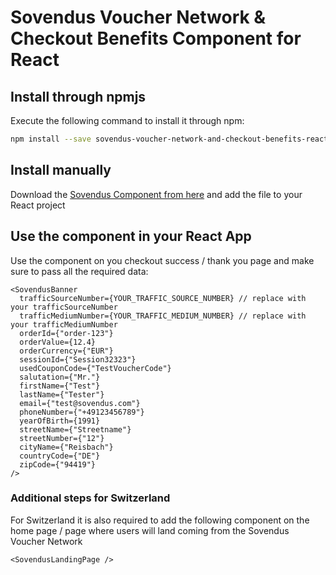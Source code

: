 # Sovendus Voucher Network & Checkout Benefits Component for React

## Install through npmjs

Execute the following command to install it through npm:

```bash
npm install --save sovendus-voucher-network-and-checkout-benefits-react
```

## Install manually

Download the [Sovendus Component from here](https://raw.githubusercontent.com/Sovendus-GmbH/Sovendus-Voucher-Network-and-Checkout-Benefits-Component-for-React/main/src/index.tsx "download") and add the file to your React project

## Use the component in your React App

Use the component on you checkout success / thank you page and make sure to pass all the required data:

```tsx
<SovendusBanner
  trafficSourceNumber={YOUR_TRAFFIC_SOURCE_NUMBER} // replace with your trafficSourceNumber
  trafficMediumNumber={YOUR_TRAFFIC_MEDIUM_NUMBER} // replace with your trafficMediumNumber
  orderId={"order-123"}
  orderValue={12.4}
  orderCurrency={"EUR"}
  sessionId={"Session32323"}
  usedCouponCode={"TestVoucherCode"}
  salutation={"Mr."}
  firstName={"Test"}
  lastName={"Tester"}
  email={"test@sovendus.com"}
  phoneNumber={"+49123456789"}
  yearOfBirth={1991}
  streetName={"Streetname"}
  streetNumber={"12"}
  cityName={"Reisbach"}
  countryCode={"DE"}
  zipCode={"94419"}
/>
```

### Additional steps for Switzerland

For Switzerland it is also required to add the following component on the home page / page where users will land coming from the Sovendus Voucher Network

```tsx
<SovendusLandingPage />
```
